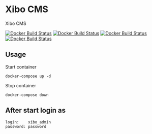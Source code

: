 # Xibo CMS

Xibo CMS

[![Docker Build Status](https://img.shields.io/docker/build/sfoxdev/xibo.svg?style=flat-square)]()
[![Docker Build Status](https://img.shields.io/docker/automated/sfoxdev/xibo.svg?style=flat-square)]()
[![Docker Build Status](https://img.shields.io/docker/pulls/sfoxdev/xibo.svg?style=flat-square)]()
[![Docker Build Status](https://img.shields.io/docker/stars/sfoxdev/xibo.svg?style=flat-square)]()

## Usage

Start container
```
docker-compose up -d
```
Stop container
```
docker-compose down
```

## After start login as
```
login:    xibo_admin
password: password
```
